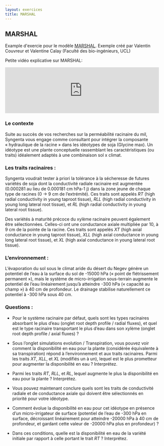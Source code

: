 ```yaml
---
layout: exercices
title: MARSHAL
---
```


## MARSHAL

Example d'exercie pour le modèle [MARSHAL](https://plantmodelling.shinyapps.io/marshal/). Exemple créé par Valentin Couvreur et Valentine Calay (Faculté des bio-ingénieurs, UCL)

<span style="color: red;"><i class="fab fa-youtube"></i></span> Petite vidéo explicative sur MARSHAL:

<div class="video-container"><iframe width="100%" src="http://www.youtube.com/embed/Y_qlC08hj88" frameborder="0" allowfullscreen></iframe></div>

### Le contexte

Suite au succès de vos recherches sur la perméabilité racinaire du mil, Syngenta vous engage comme consultant pour intégrer la composante « hydraulique de la racine » dans les idéotypes de soja (Glycine max). Un idéotype est une plante conceptuelle rassemblant les caractéristiques (ou traits) idéalement adaptés à une combinaison sol x climat.

### Les traits racinaires :

Syngenta voudrait tester à priori la tolérance à la sécheresse de futures variétés de soja dont la conductivité radiale racinaire est augmentée (0.000281 au lieu de 0.000181 cm hPa-1 j) dans la zone jeune de chaque type de racines (0 -> 9 cm de l’extrémité). Ces traits sont appelés *RT* (high radial conductivity in young taproot tissue), *RLL* (high radial conductivity in young long lateral root tissue), et *RL* (high radial conductivity in young lateral root tissue).

Des variétés à maturité précoce du xylème racinaire peuvent également être sélectionnées. Celles-ci ont une conductance axiale multipliée par 10, à 9 cm de la pointe de la racine. Ces traits sont appelés *XT* (high axial conductance in young taproot tissue), *XLL* (high axial conductance in young long lateral root tissue), et *XL* (high axial conductance in young lateral root tissue).

### L’environnement :

L’évaporation du sol sous le climat aride du désert du Negev génère un potentiel de l’eau à la surface du sol de -15000 hPa (« point de flétrissement permanent »), mais le système de micro-irrigation sous-terrain augmente le potentiel de l’eau linéairement jusqu’à atteindre -300 hPa (« capacité au champ ») à 40 cm de profondeur. Le drainage stabilise naturellement ce potentiel à -300 hPa sous 40 cm.


### Questions :

-	Pour le système racinaire par défaut, quels sont les types racinaires absorbant le plus d’eau (onglet root depth profile / radial fluxes), et quel est le type racinaire transportant le plus d’eau dans son xylème (onglet root depth profile / axial fluxes) ?

-	Sous l’onglet simulations evolution / Transpiration, vous pouvez voir comment la disponibilité en eau pour la plante (considérée équivalente à sa transpiration) répond à l’environnement et aux traits racinaires. Parmi les traits *XT*, *XLL*, et *XL* (modifiés un à un), lequel est le plus prometteur pour augmenter la disponibilité en eau ? Interprétez.

-	Parmi les traits *RT*, *RLL*, et *RL*, lequel augmente le plus la disponibilité en eau pour la plante ? Interprétez.

-	Vous pouvez maintenant conclure quels sont les traits de conductivité radiale et de conductance axiale qui doivent être sélectionnés en priorité pour votre idéotype. 

- Comment évolue la disponibilité en eau pour cet idéotype en présence d’un micro-irrigateur de surface (potentiel de l’eau de -300 hPa en surface, décroissant linéairement pour atteindre -20000 hPa à 40 cm de profondeur, et gardant cette valeur de -20000 hPa plus en profondeur) ? 

- Dans ces conditions, quelle est la disponibilité en eau de la variété initiale par rapport à celle portant le trait *RT* ? Interprétez.


